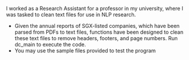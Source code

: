 I worked as a Research Assistant for a professor in my university, where I was tasked to clean text files for use in NLP research.
- Given the annual reports of SGX-listed companies, which have been parsed from PDFs to text files, functions have been designed to clean these text files to remove headers, footers, and page numbers. Run dc_main to execute the code.
- You may use the sample files provided to test the program

